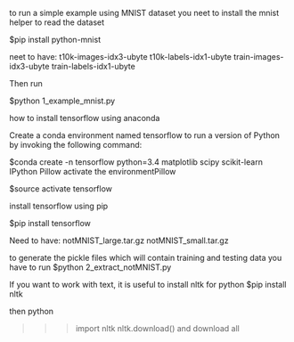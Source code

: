 to run a simple example using MNIST dataset you neet to install the mnist helper to read the dataset

$pip install python-mnist

neet to have:
t10k-images-idx3-ubyte
t10k-labels-idx1-ubyte
train-images-idx3-ubyte
train-labels-idx1-ubyte

Then run

$python 1_example_mnist.py


how to install tensorflow using anaconda

Create a conda environment named tensorflow to run a version of Python by invoking the following command:

$conda create -n tensorflow python=3.4 matplotlib scipy scikit-learn IPython Pillow
activate the environmentPillow

$source activate tensorflow

install tensorflow using pip

$pip install tensorflow 


Need to have:
notMNIST_large.tar.gz
notMNIST_small.tar.gz

to generate the pickle files which will contain training and testing data you have to run
$python 2_extract_notMNIST.py



If you want to work with text, it is useful to install nltk for python
$pip install nltk


then python
>>>import nltk
>>>nltk.download()
and download all









